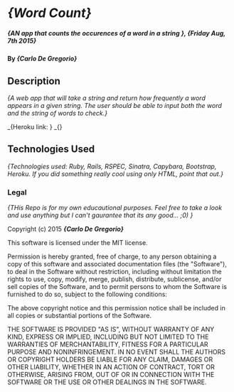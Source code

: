 # _{Word Count}_

##### _{AN app that counts the occurences of a word in a string }, {Friday Aug, 7th 2015}_

#### By _**{Carlo De Gregorio}**_

## Description

_{A web app that will take a string and return how frequently a word appears in a given string. The user should be able to input both the word and the string of words to check.}_

_{Heroku link: }
_{}

## Technologies Used

_{Technologies used: Ruby, Rails, RSPEC, Sinatra, Capybara, Bootstrap, Heroku. If you did something really cool using only HTML, point that out.}_

### Legal

*{THis Repo is for my own educautional purposes.  Feel free to take a look and use anything but I can't gaurantee that its any good... ;0) }*

Copyright (c) 2015 **_{Carlo De Gregorio}_**

This software is licensed under the MIT license.

Permission is hereby granted, free of charge, to any person obtaining a copy
of this software and associated documentation files (the "Software"), to deal
in the Software without restriction, including without limitation the rights
to use, copy, modify, merge, publish, distribute, sublicense, and/or sell
copies of the Software, and to permit persons to whom the Software is
furnished to do so, subject to the following conditions:

The above copyright notice and this permission notice shall be included in
all copies or substantial portions of the Software.

THE SOFTWARE IS PROVIDED "AS IS", WITHOUT WARRANTY OF ANY KIND, EXPRESS OR
IMPLIED, INCLUDING BUT NOT LIMITED TO THE WARRANTIES OF MERCHANTABILITY,
FITNESS FOR A PARTICULAR PURPOSE AND NONINFRINGEMENT. IN NO EVENT SHALL THE
AUTHORS OR COPYRIGHT HOLDERS BE LIABLE FOR ANY CLAIM, DAMAGES OR OTHER
LIABILITY, WHETHER IN AN ACTION OF CONTRACT, TORT OR OTHERWISE, ARISING FROM,
OUT OF OR IN CONNECTION WITH THE SOFTWARE OR THE USE OR OTHER DEALINGS IN
THE SOFTWARE.
